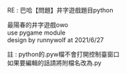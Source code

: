RE : 巴哈【問題】井字遊戲題目python  
  
最陽春的井字遊戲owo  
use pygame module  
design by runnywolf at 2021/6/27  
  
註 : python的.pyw檔不會打開控制臺窗口  
如果要編輯的話請將附檔名改為.py
